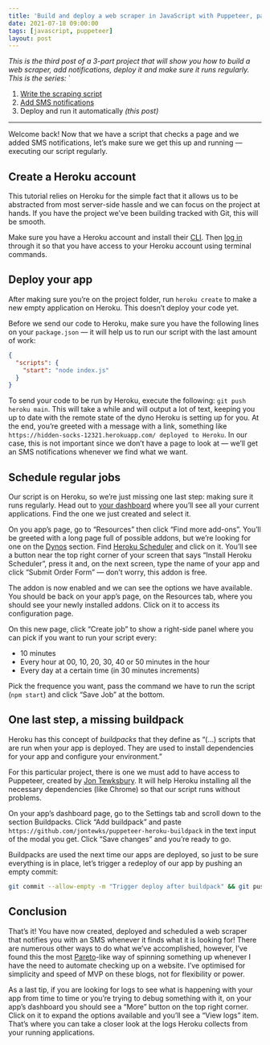 ```yaml
---
title: 'Build and deploy a web scraper in JavaScript with Puppeteer, part 3'
date: 2021-07-18 09:00:00
tags: [javascript, puppeteer]
layout: post
---
```


_This is the third post of a 3-part project that will show you how to build a web scraper, add notifications, deploy it and make sure it runs regularly. This is the series:_
`
1. [Write the scraping script](https://blog.gnclmorais.com/build-and-deploy-a-web-scraper)
1. [Add SMS notifications](https://blog.gnclmorais.com/build-and-deploy-a-web-scraper-part-ii)
1. Deploy and run it automatically _(this post)_

---

Welcome back! Now that we have a script that checks a page and we added SMS notifications, let’s make sure we get this up and running — executing our script regularly.


## Create a Heroku account

This tutorial relies on Heroku for the simple fact that it allows us to be abstracted from most server-side hassle and we can focus on the project at hands. If you have the project we’ve been building tracked with Git, this will be smooth.

Make sure you have a Heroku account and install their [CLI](https://devcenter.heroku.com/articles/heroku-cli#download-and-install). Then [log in](https://devcenter.heroku.com/articles/heroku-cli#getting-started) through it so that you have access to your Heroku account using terminal commands.


## Deploy your app

After making sure you’re on the project folder, run `heroku create` to make a new empty application on Heroku. This doesn’t deploy your code yet.

Before we send our code to Heroku, make sure you have the following lines on your `package.json` — it will help us to run our script with the last amount of work:
```json
{
  "scripts": {
    "start": "node index.js"
  }
}
```

To send your code to be run by Heroku, execute the following: `git push heroku main`. This will take a while and will output a lot of text, keeping you up to date with the remote state of the dyno Heroku is setting up for you. At the end, you’re greeted with a message with a link, something like `https://hidden-socks-12321.herokuapp.com/ deployed to Heroku`. In our case, this is not important since we don’t have a page to look at — we’ll get an SMS notifications whenever we find what we want.


## Schedule regular jobs

Our script is on Heroku, so we’re just missing one last step: making sure it runs regularly. Head out to [your dashboard](https://dashboard.heroku.com/apps) where you’ll see all your current applications. Find the one we just created and select it.

On you app’s page, go to “Resources” then click “Find more add-ons”. You’ll be greeted with a long page full of possible addons, but we’re looking for one on the [Dynos](https://elements.heroku.com/addons#dynos) section. Find [Heroku Scheduler](https://elements.heroku.com/addons/scheduler) and click on it. You’ll see a button near the top right corner of your screen that says “Install Heroku Scheduler”, press it and, on the next screen, type the name of your app and click “Submit Order Form” — don’t worry, this addon is free.

The addon is now enabled and we can see the options we have available. You should be back on your app’s page, on the Resources tab, where you should see your newly installed addons. Click on it to access its configuration page.

On this new page, click “Create job” to show a right-side panel where you can pick if you want to run your script every:
- 10 minutes
- Every hour at 00, 10, 20, 30, 40 or 50 minutes in the hour
- Every day at a certain time (in 30 minutes increments)

Pick the frequence you want, pass the command we have to run the script (`npm start`) and click “Save Job” at the bottom.


## One last step, a missing buildpack

Heroku has this concept of _buildpacks_ that they define as “(…) scripts that are run when your app is deployed. They are used to install dependencies for your app and configure your environment.”

For this particular project, there is one we must add to have access to Puppeteer, created by [Jon Tewksbury](https://github.com/jontewks). It will help Heroku installing all the necessary dependencies (like Chrome) so that our script runs without problems.

On your app’s dashboard page, go to the Settings tab and scroll down to the section Buildpacks. Click “Add buildpack” and paste `https://github.com/jontewks/puppeteer-heroku-buildpack` in the text input of the modal you get. Click “Save changes” and you’re ready to go.

Buildpacks are used the next time our apps are deployed, so just to be sure everything is in place, let’s trigger a redeploy of our app by pushing an empty commit:
```bash
git commit --allow-empty -m "Trigger deploy after buildpack" && git push heroku main
```


## Conclusion

That’s it! You have now created, deployed and scheduled a web scraper that notifies you with an SMS whenever it finds what it is looking for! There are numerous other ways to do what we’ve accomplished, however, I’ve found this the most [Pareto](https://en.wikipedia.org/wiki/Pareto_principle)-like way of spinning something up whenever I have the need to automate checking up on a website. I’ve optimised for simplicity and speed of MVP on these blogs, not for flexibility or power.

As a last tip, if you are looking for logs to see what is happening with your app from time to time or you’re trying to debug something with it, on your app’s dashboard you should see a “More” button on the top right corner. Click on it to expand the options available and you’ll see a “View logs” item. That’s where you can take a closer look at the logs Heroku collects from your running applications.
